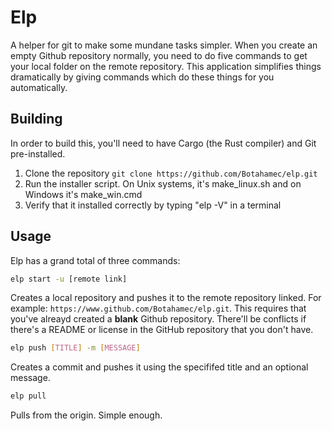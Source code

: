 # Elp
A helper for git to make some mundane tasks simpler. When you create an empty Github repository normally, you need to do five commands to get your local folder on the remote repository. This application simplifies things dramatically by giving commands which do these things for you automatically.

## Building
In order to build this, you'll need to have Cargo (the Rust compiler) and Git pre-installed.

 1. Clone the repository `git clone https://github.com/Botahamec/elp.git`
 2. Run the installer script. On Unix systems, it's make_linux.sh and on Windows it's make_win.cmd
 3. Verify that it installed correctly by typing "elp -V" in a terminal

## Usage
Elp has a grand total of three commands:

```bash
elp start -u [remote link]
```
Creates a local repository and pushes it to the remote repository linked. For example: `https://www.github.com/Botahamec/elp.git`. This requires that you've alreayd created a **blank** Github repository. There'll be conflicts if there's a README or license in the GitHub repository that you don't have.

```bash
elp push [TITLE] -m [MESSAGE]
```
Creates a commit and pushes it using the specififed title and an optional message.

```bash
elp pull
```
Pulls from the origin. Simple enough.
